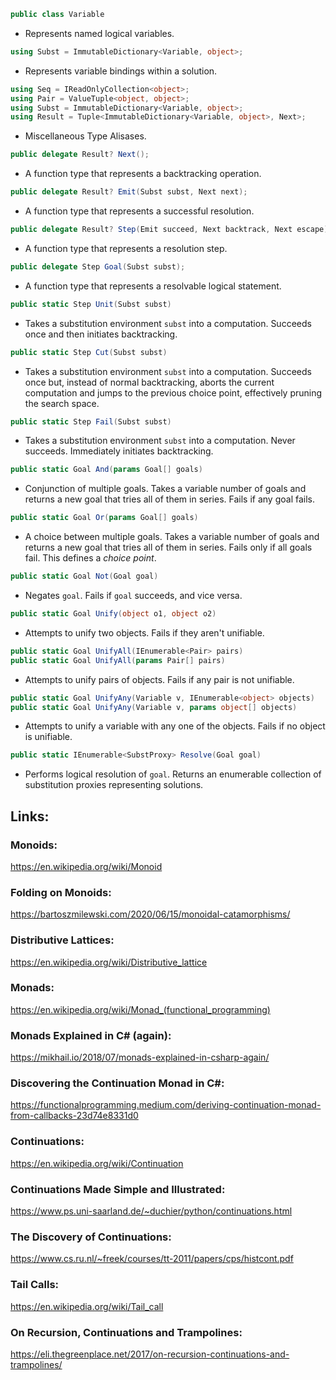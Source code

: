 
```csharp
public class Variable
```
- Represents named logical variables.

```csharp
using Subst = ImmutableDictionary<Variable, object>;
```
- Represents variable bindings within a solution.

```csharp
using Seq = IReadOnlyCollection<object>;
using Pair = ValueTuple<object, object>;
using Subst = ImmutableDictionary<Variable, object>;
using Result = Tuple<ImmutableDictionary<Variable, object>, Next>;
```
- Miscellaneous Type Alisases.

```csharp
public delegate Result? Next();
```
- A function type that represents a backtracking operation.

```csharp
public delegate Result? Emit(Subst subst, Next next);
```
- A function type that represents a successful resolution.

```csharp
public delegate Result? Step(Emit succeed, Next backtrack, Next escape);
```
- A function type that represents a resolution step.

```csharp
public delegate Step Goal(Subst subst);
```
- A function type that represents a resolvable logical statement.

```csharp
public static Step Unit(Subst subst)
```
- Takes a substitution environment `subst` into a computation. Succeeds once and then initiates backtracking.

```csharp
public static Step Cut(Subst subst)
```
- Takes a substitution environment `subst` into a computation. Succeeds once but, instead of normal backtracking, aborts the current computation and jumps to the previous choice point, effectively pruning the search space.

```csharp
public static Step Fail(Subst subst)
```
- Takes a substitution environment `subst` into a computation. Never succeeds. Immediately initiates backtracking.

```csharp
public static Goal And(params Goal[] goals)
```
- Conjunction of multiple goals. Takes a variable number of goals and returns a new goal that tries all of them in series. Fails if any goal fails.

```csharp
public static Goal Or(params Goal[] goals)
```
- A choice between multiple goals. Takes a variable number of goals and returns a new goal that tries all of them in series. Fails only if all goals fail. This defines a *choice point*.

```csharp
public static Goal Not(Goal goal)
```
- Negates `goal`. Fails if `goal` succeeds, and vice versa.

```csharp
public static Goal Unify(object o1, object o2)
```
- Attempts to unify two objects. Fails if they aren't unifiable.

```csharp
public static Goal UnifyAll(IEnumerable<Pair> pairs)
public static Goal UnifyAll(params Pair[] pairs)
```
- Attempts to unify pairs of objects. Fails if any pair is not unifiable.

```csharp
public static Goal UnifyAny(Variable v, IEnumerable<object> objects)
public static Goal UnifyAny(Variable v, params object[] objects)
```
- Attempts to unify a variable with any one of the objects. Fails if no object is unifiable.

```csharp
public static IEnumerable<SubstProxy> Resolve(Goal goal)
```
- Performs logical resolution of `goal`. Returns an enumerable collection of substitution proxies representing solutions.


## Links:

### **Monoids**:  
https://en.wikipedia.org/wiki/Monoid

### **Folding on Monoids**:  
https://bartoszmilewski.com/2020/06/15/monoidal-catamorphisms/

### **Distributive Lattices**:  
https://en.wikipedia.org/wiki/Distributive_lattice

### **Monads**:  
https://en.wikipedia.org/wiki/Monad_(functional_programming)

### **Monads Explained in C# (again)**:  
https://mikhail.io/2018/07/monads-explained-in-csharp-again/

### **Discovering the Continuation Monad in C#**:  
https://functionalprogramming.medium.com/deriving-continuation-monad-from-callbacks-23d74e8331d0

### **Continuations**:  
https://en.wikipedia.org/wiki/Continuation

### **Continuations Made Simple and Illustrated**:  
https://www.ps.uni-saarland.de/~duchier/python/continuations.html

### **The Discovery of Continuations**:  
https://www.cs.ru.nl/~freek/courses/tt-2011/papers/cps/histcont.pdf

### **Tail Calls**:  
https://en.wikipedia.org/wiki/Tail_call

### **On Recursion, Continuations and Trampolines**:  
https://eli.thegreenplace.net/2017/on-recursion-continuations-and-trampolines/
